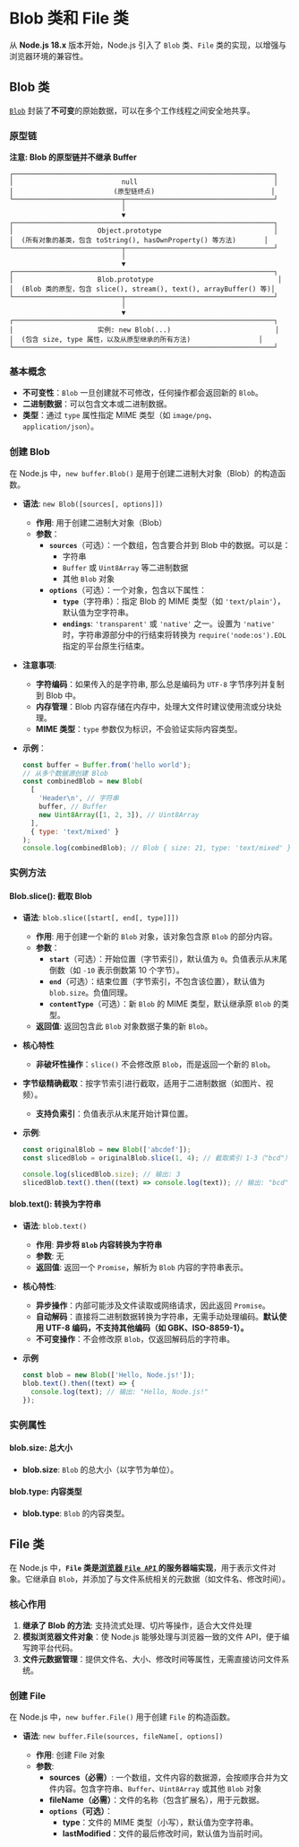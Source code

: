 # Blob 类和 File 类

从 **Node.js 18.x** 版本开始，Node.js 引入了 `Blob` 类、`File` 类的实现，以增强与浏览器环境的兼容性。

## Blob 类

[`Blob`](https://developer.mozilla.org/zh-CN/docs/Web/API/Blob) 封装了**不可变**的原始数据，可以在多个工作线程之间安全地共享。

### 原型链

**注意: Blob 的原型链并不继承 Buffer**

```plaintext
┌─────────────────────────────────────────────────────────────────┐
│                           null                                  │
│                         (原型链终点)                             │
└───────────────────────────┬─────────────────────────────────────┘
                            │
                            ▼
┌─────────────────────────────────────────────────────────────────┐
│                     Object.prototype                            │
│  (所有对象的基类，包含 toString(), hasOwnProperty() 等方法)       │
└───────────────────────────┬─────────────────────────────────────┘
                            │
                            ▼
┌─────────────────────────────────────────────────────────────────┐
│                     Blob.prototype                               │
│  (Blob 类的原型，包含 slice(), stream(), text(), arrayBuffer() 等)│
└───────────────────────────┬─────────────────────────────────────┘
                            │
                            ▼
┌─────────────────────────────────────────────────────────────────┐
│                     实例: new Blob(...)                          │
│  (包含 size, type 属性，以及从原型继承的所有方法)                 │
└─────────────────────────────────────────────────────────────────┘
```

### 基本概念

- **不可变性**：`Blob` 一旦创建就不可修改，任何操作都会返回新的 `Blob`。
- **二进制数据**：可以包含文本或二进制数据。
- **类型**：通过 `type` 属性指定 MIME 类型（如 `image/png`、`application/json`）。

### 创建 Blob

在 Node.js 中，`new buffer.Blob()` 是用于创建二进制大对象（Blob）的构造函数。

- **语法**: `new Blob([sources[, options]])`

  - **作用**: 用于创建二进制大对象（Blob）
  - **参数**：
    - **`sources`**（可选）：一个数组，包含要合并到 Blob 中的数据。可以是：
      - 字符串
      - `Buffer` 或 `Uint8Array` 等二进制数据
      - 其他 `Blob` 对象
    - **`options`**（可选）：一个对象，包含以下属性：
      - **`type`**（字符串）：指定 Blob 的 MIME 类型（如 `'text/plain'`），默认值为空字符串。
      - **`endings`**: `'transparent'` 或 `'native'` 之一。设置为 `'native'` 时，字符串源部分中的行结束将转换为 `require('node:os').EOL` 指定的平台原生行结束。

- **注意事项**:

  - **字符编码**：如果传入的是字符串, 那么总是编码为 `UTF-8` 字节序列并复制到 Blob 中。
  - **内存管理**：Blob 内容存储在内存中，处理大文件时建议使用流或分块处理。
  - **MIME 类型**：`type` 参数仅为标识，不会验证实际内容类型。

- **示例**：

  ```js
  const buffer = Buffer.from('hello world');
  // 从多个数据源创建 Blob
  const combinedBlob = new Blob(
    [
      'Header\n', // 字符串
      buffer, // Buffer
      new Uint8Array([1, 2, 3]), // Uint8Array
    ],
    { type: 'text/mixed' }
  );
  console.log(combinedBlob); // Blob { size: 21, type: 'text/mixed' }
  ```

### 实例方法

#### Blob.slice(): 截取 Blob

- **语法**: `blob.slice([start[, end[, type]]])`

  - **作用**: 用于创建一个新的 `Blob` 对象，该对象包含原 `Blob` 的部分内容。
  - **参数**：
    - **`start`**（可选）：开始位置（字节索引），默认值为 `0`。负值表示从末尾倒数（如 `-10` 表示倒数第 10 个字节）。
    - **`end`**（可选）：结束位置（字节索引，不包含该位置），默认值为 `blob.size`。负值同理。
    - **`contentType`**（可选）：新 `Blob` 的 MIME 类型，默认继承原 `Blob` 的类型。
  - **返回值**: 返回包含此 `Blob` 对象数据子集的新 `Blob`。

- **核心特性**

  - **非破坏性操作**：`slice()` 不会修改原 `Blob`，而是返回一个新的 `Blob`。

- **字节级精确截取**：按字节索引进行截取，适用于二进制数据（如图片、视频）。

  - **支持负索引**：负值表示从末尾开始计算位置。

- **示例**:

  ```js
  const originalBlob = new Blob(['abcdef']);
  const slicedBlob = originalBlob.slice(1, 4); // 截取索引 1-3（"bcd"）

  console.log(slicedBlob.size); // 输出: 3
  slicedBlob.text().then((text) => console.log(text)); // 输出: "bcd"
  ```

#### blob.text(): 转换为字符串

- **语法**: `blob.text()`

  - **作用**: **异步将 `Blob` 内容转换为字符串**
  - **参数**: 无
  - **返回值**: 返回一个 `Promise`，解析为 `Blob` 内容的字符串表示。

- **核心特性**:

  - **异步操作**：内部可能涉及文件读取或网络请求，因此返回 `Promise`。
  - **自动解码**：直接将二进制数据转换为字符串，无需手动处理编码。**默认使用 UTF-8 编码，不支持其他编码（如 GBK、ISO-8859-1）。**
  - **不可变操作**：不会修改原 `Blob`，仅返回解码后的字符串。

- **示例**

  ```js
  const blob = new Blob(['Hello, Node.js!']);
  blob.text().then((text) => {
    console.log(text); // 输出: "Hello, Node.js!"
  });
  ```

### 实例属性

#### blob.size: 总大小

* **blob.size**: `Blob` 的总大小（以字节为单位）。

#### blob.type: 内容类型

* **blob.type**: `Blob` 的内容类型。



## File 类

在 Node.js 中，**`File` 类是[浏览器 `File API` ](https://developer.mozilla.org/zh-CN/docs/Web/API/File)的服务器端实现**，用于表示文件对象。它继承自 `Blob`，并添加了与文件系统相关的元数据（如文件名、修改时间）。

### 核心作用

1. **继承了 Blob 的方法**: 支持流式处理、切片等操作，适合大文件处理
2. **模拟浏览器文件对象**：使 Node.js 能够处理与浏览器一致的文件 API，便于编写跨平台代码。
3. **文件元数据管理**：提供文件名、大小、修改时间等属性，无需直接访问文件系统。

### 创建 File

在 Node.js 中，`new buffer.File()` 用于创建 `File` 的构造函数。

* **语法**: `new buffer.File(sources, fileName[, options])`

  * **作用**: 创建 File 对象
  * **参数**: 
    * **sources（必需）**: 一个数组，文件内容的数据源，会按顺序合并为文件内容。包含字符串、`Buffer`、`Uint8Array` 或其他 `Blob` 对象
    * **fileName（必需）**：文件的名称（包含扩展名），用于元数据。
    * **`options`（可选）**：
      * **type**：文件的 MIME 类型（小写），默认值为空字符串。
      * **lastModified**：文件的最后修改时间，默认值为当前时间。

  







